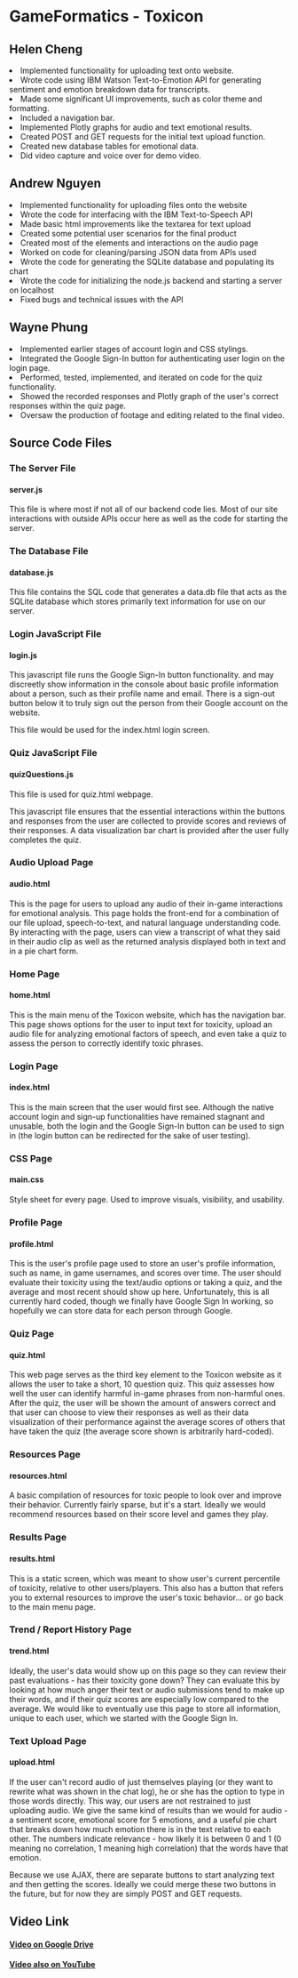 # GameFormatics - Toxicon

## Helen Cheng
<li>Implemented functionality for uploading text onto website.</li>
<li>Wrote code using IBM Watson Text-to-Emotion API for generating sentiment and emotion breakdown data for transcripts.</li>
<li>Made some significant UI improvements, such as color theme and formatting.</li>
<li>Included a navigation bar.</li>
<li>Implemented Plotly graphs for audio and text emotional results.</li>
<li>Created POST and GET requests for the initial text upload function.</li>
<li>Created new database tables for emotional data.</li>
<li>Did video capture and voice over for demo video.</li>

## Andrew Nguyen
<li>Implemented functionality for uploading files onto the website</li>
<li>Wrote the code for interfacing with the IBM Text-to-Speech API </li>
<li>Made basic html improvements like the textarea for text upload</li>
<li>Created some potential user scenarios for the final product </li>
<li>Created most of the elements and interactions on the audio page</li>
<li>Worked on code for cleaning/parsing JSON data from APIs used</li>
<li>Wrote the code for generating the SQLite database and populating its chart</li>
<li>Wrote the code for initializing the node.js backend and starting a server on localhost</li>
<li>Fixed bugs and technical issues with the API</li>

## Wayne Phung
<li>Implemented earlier stages of account login and CSS stylings.</li>
<li>Integrated the Google Sign-In button for authenticating user login on the login page.</li>
<li>Performed, tested, implemented, and iterated on code for the quiz functionality.</li>
<li>Showed the recorded responses and Plotly graph of the user's correct responses within the quiz page.</li>
<li>Oversaw the production of footage and editing related to the final video.</li>

## Source Code Files

### The Server File
#### server.js

This file is where most if not all of our backend code lies.
Most of our site interactions with outside APIs occur here as well
as the code for starting the server.

### The Database File
#### database.js

This file contains the SQL code that generates a data.db file that acts as the SQLite database which stores primarily text information for use on our server.

### Login JavaScript File
#### login.js

This javascript file runs the Google Sign-In button functionality.
and may discreetly show information in the console about basic
profile information about a person, such as their profile name
and email. There is a sign-out button below it to truly sign
out the person from their Google account on the website.

This file would be used for the index.html login screen.

### Quiz JavaScript File
#### quizQuestions.js

This file is used for quiz.html webpage.

This javascript file ensures that the essential interactions within
the buttons and responses from the user are collected to provide
scores and reviews of their responses. A data visualization bar chart
is provided after the user fully completes the quiz.

### Audio Upload Page
#### audio.html
This is the page for users to upload any audio of their in-game interactions for emotional analysis. This page holds the front-end for a combination of our file upload, speech-to-text, and natural language understanding code. By interacting with the page, users can view a transcript of what they said in their audio clip as well as the returned analysis displayed both in text and in a pie chart form.

### Home Page
#### home.html

This is the main menu of the Toxicon website, which has the navigation bar.
This page shows options for the user to input text for toxicity, upload an audio file
for analyzing emotional factors of speech, and even take a quiz to assess the person
to correctly identify toxic phrases.

### Login Page
#### index.html

This is the main screen that the user would first see.
Although the native account login and sign-up functionalities
have remained stagnant and unusable, both the login and the
Google Sign-In button can be used to sign in (the login
button can be redirected for the sake of user testing).

### CSS Page
#### main.css

Style sheet for every page.
Used to improve visuals, visibility, and usability.

### Profile Page
#### profile.html

This is the user's profile page used to store an user's profile information, such as name, in game
usernames, and scores over time. The user should evaluate their toxicity using the text/audio
options or taking a quiz, and the average and most recent should show up here. Unfortunately,
this is all currently hard coded, though we finally have Google Sign In working, so hopefully we
can store data for each person through Google.

### Quiz Page
#### quiz.html

This web page serves as the third key element to the Toxicon website as it
allows the user to take a short, 10 question quiz. This quiz assesses
how well the user can identify harmful in-game phrases from non-harmful
ones. After the quiz, the user will be shown the amount of answers correct
and that user can choose to view their responses as well as their data
visualization of their performance against the average scores of others
that have taken the quiz (the average score shown is arbitrarily hard-coded).

### Resources Page
#### resources.html

A basic compilation of resources for toxic people to look over and
improve their behavior. Currently fairly sparse, but it's a start.
Ideally we would recommend resources based on their score level
and games they play.

### Results Page
#### results.html

This is a static screen, which was meant to show user's current percentile
of toxicity, relative to other users/players. This also has a button that
refers you to external resources to improve the user's toxic behavior...
or go back to the main menu page.

### Trend / Report History Page
#### trend.html

Ideally, the user's data would show up on this page so they
can review their past evaluations - has their toxicity gone down?
They can evaluate this by looking at how much anger their text or
audio submissions tend to make up their words, and if their quiz
scores are especially low compared to the average. We would like
to eventually use this page to store all information, unique to
each user, which we started with the Google Sign In.

### Text Upload Page
#### upload.html

If the user can't record audio of just themselves playing (or they
want to rewrite what was shown in the chat log), he or she has the
option to type in those words directly. This way, our users are
not restrained to just uploading audio. We give the same kind of
results than we would for audio - a sentiment score, emotional score
for 5 emotions, and a useful pie chart that breaks down how much
emotion there is in the text relative to each other. The numbers
indicate relevance - how likely it is between 0 and 1
(0 meaning no correlation, 1 meaning high correlation) that the
words have that emotion.

Because we use AJAX, there are separate buttons to start analyzing
text and then getting the scores. Ideally we could merge these
two buttons in the future, but for now they are simply POST and GET
requests.

## Video Link
#### [Video on Google Drive](https://drive.google.com/open?id=16f5NDzJawJQVU32QElWSo6yYatuWwg4t)
#### [Video also on YouTube](https://youtu.be/-sVRyjGzHRE)

